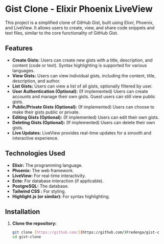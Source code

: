 # Gist Clone - Elixir Phoenix LiveView

This project is a simplified clone of GitHub Gist, built using Elixir, Phoenix, and LiveView. It allows users to create, view, and share code snippets and text files, similar to the core functionality of GitHub Gist.

## Features

- **Create Gists:** Users can create new gists with a title, description, and content (code or text). Syntax highlighting is supported for various languages.
- **View Gists:** Users can view individual gists, including the content, title, description, and author.
- **List Gists:** Users can view a list of all gists, optionally filtered by user.
- **User Authentication (Optional):** (If implemented) Users can create accounts and manage their own gists. Guest users can still view public gists.
- **Public/Private Gists (Optional):** (If implemented) Users can choose to make their gists public or private.
- **Editing Gists (Optional):** (If implemented) Users can edit their own gists.
- **Deleting Gists (Optional):** (If implemented) Users can delete their own gists.
- **Live Updates:** LiveView provides real-time updates for a smooth and interactive experience.

## Technologies Used

- **Elixir:** The programming language.
- **Phoenix:** The web framework.
- **LiveView:** For real-time interactivity.
- **Ecto:** For database interaction (if applicable).
- **PostgreSQL:** The database.
- **Tailwind CSS :** For styling.
- **Highlight.js (or similar):** For syntax highlighting.

## Installation

1. **Clone the repository:**
   ```bash
   git clone [https://github.com/](https://github.com/)Fredenga/gist-clone.git
   cd gist-clone
   ```
